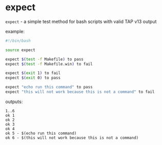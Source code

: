 expect
======

`expect` - a simple test method for bash scripts with valid TAP v13 output

example:

```bash
#!/bin/bash

source expect

expect $(test -f Makefile) to pass
expect $(test -f Makefile.win) to fail

expect $(exit 1) to fail
expect $(exit 0) to pass

expect "echo run this command" to pass
expect "this will not work because this is not a command" to fail
```

outputs:

```text
1..6
ok 1
ok 2
ok 3
ok 4
ok 5 - $(echo run this command)
ok 6 - $(this will not work because this is not a command)
```
